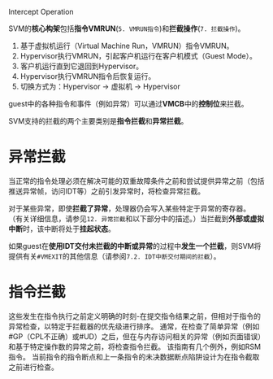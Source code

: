 Intercept Operation

SVM的**核心构架**包括**指令VMRUN**(`5. VMRUN指令`)和**拦截操作**(`7. 拦截操作`)。

1. 基于虚拟机运行（Virtual Machine Run，VMRUN）指令VMRUN。
2. Hypervisor执行VMRUN，引起客户机运行在客户机模式（Guest Mode）。
3. 客户机运行直到它退回到Hypervisor。
4. Hypervisor执行VMRUN指令后恢复运行。
5. 切换方式为：Hypervisor -> 虚拟机 -> Hypervisor

guest中的各种指令和事件（例如异常）可以通过**VMCB**中的**控制位**来拦截。 

SVM支持的拦截的两个主要类别是**指令拦截**和**异常拦截**。

# 异常拦截

当正常的指令处理必须在解决可能的双重故障条件之前和尝试提供异常之前（包括推送异常帧，访问IDT等）之前引发异常时，将检查异常拦截。

对于某些异常，即使**拦截了异常**，处理器仍会写入某些特定于异常的寄存器。 （有关详细信息，请参见`12. 异常拦截`和以下部分中的描述。）当拦截到**外部或虚拟中断**时，该中断将处于**挂起状态**。

如果guest在**使用IDT交付未拦截的中断或异常**的过程中**发生一个拦截**，则SVM将提供有关`#VMEXIT`的其他信息（请参阅`7.2. IDT中断交付期间的拦截`）。

# 指令拦截

这些发生在指令执行之前定义明确的时刻-在提交指令结果之前，但相对于指令的异常检查，以特定于拦截器的优先级进行排序。 通常，在检查了简单异常（例如#GP（CPL不正确）或#UD）之后，但在与内存访问相关的异常（例如页面错误）和基于特定操作数的异常之前，将检查指令拦截。 该指南有几个例外，例如RSM指令。 当前指令的指令断点和上一条指令的未决数据断点陷阱设计为在指令截取之前进行检查。